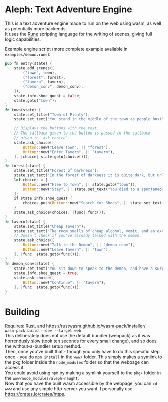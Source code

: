 # Aleph: Text Adventure Engine
This is a text adventure engine made to run on the web using wasm, as well as potentially more backends.  
It uses the [Rune](https://github.com/rune-rs/rune) scripting language for the writing of scenes, giving full logic capabilities.  
  
Example engine script (more complete example available in `examples/demon.rune`):  
```rust
pub fn entry(state) {
    state.add_scenes([
        ("town", town),
        ("forest", forest),
        ("tavern", tavern),
        ("demon_conv", demon_conv),
    ]);
    state.info.shoe_quest = false;
    state.goto("town");
}
fn town(state) {
    state.set_title("Town of Plenty");
    state.set_text("You stand in the middle of the town as people bustle around you in their daily life. At the far end of the town lies the gate, and from there adventure. Nearer is the tavern, where stories of valor and poor luck can be heard throughout the day.");

    // Displays the buttons with the text.
    // The callback given to the button is passed to the callback
    // given to `ask_choice`.
    state.ask_choice([
        Button::new("Leave Town", || "forest"),
        Button::new("Enter Tavern", || "tavern"),
    ], |choice| state.goto(choice()));
}
fn forest(state) {
    state.set_title("Forest of Darkness");
    state.set_text("In the forest of darkness it is quite dark, but unlike your expectations it is also quite loud. Birds chirp, fallen leaves crunch as animals pass by, and the occasional spontaneous explosion.");
    let choices = [
        Button::new("Flee to Town", || state.goto("town")),
        Button::new("Stay", || state.set_text("You died to a spontaneous explosion.")),
    ];
    if state.info.shoe_quest {
        choices.push(Button::new("Search for Shoes", || state.set_text("You died to a carnivorous shoe, and an explosion")));
    }
    state.ask_choice(choices, |func| func());
}
fn tavern(state) {
    state.set_title("Cheap Tavern");
    state.set_text("The room smells of cheap alcohol, vomit, and an excessive amount of cleaning magicks. In the corner there is a hooded man, but the clothing barely covers the obvious appearance of a demon of the ninth circle.");
    // Doesn't check if you've already talked with the demon.
    state.ask_choice([
        Button::new("Talk to the Demon", || "demon_conv"),
        Button::new("Leave Tavern", || "town"),
    ], |func| state.goto(func()));
}
fn demon_conv(state) {
    state.set_text("You sit down to speak to the demon, and have a surprisingly amiable conversation. He gives you a quest to go to the forest and look for his lost pair of shoes.");
    state.info.shoe_quest = true;
    state.ask_choice([
        Button::new("Continue", || "tavern"),
    ], |func| state.goto(func()));
}
```

# Building
Requires: Rust, and https://rustwasm.github.io/wasm-pack/installer/  
`wasm-pack build --dev --target web`  
This deliberately does not use the default bundler (webpack) as it was horrendusly slow (took ten seconds for every small change), and so does the without-a-bundler setup method.  
Then, once you've built that - though you only have to do this specific step once - you do `npm install` in the `www/` folder. This simply makes a symlink to the pkg folder inside the `node_modules` folder so that the webpage can access it.  
You could avoid using `npm` by making a symlink yourself to the `pkg/` folder in the `www/node_modules/aleph-naught`.  
Now that you have the built wasm accessible by the webpage, you can `cd www` and use any simple http-server you want. I personally use https://crates.io/crates/https.